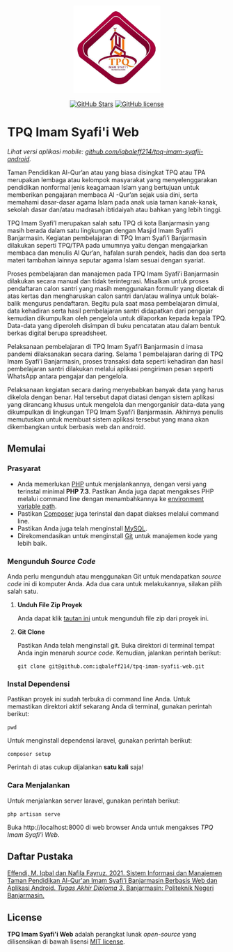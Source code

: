 <div align="center">
    <p>
        <a href="https://github.com/404NotFoundIndonesia/" target="_blank">
            <img src="https://raw.githubusercontent.com/iqbaleff214/tpq-imam-syafii-web/main/public/logo.png" width="200" alt="TPQ Imam Syafi'i Banjarmasin">
        </a>
    </p>

 [![GitHub Stars](https://img.shields.io/github/stars/iqbaleff214/tpq-imam-syafii-web.svg)](https://github.com/iqbaleff214/tpq-imam-syafii-web/stargazers)
 [![GitHub license](https://img.shields.io/github/license/iqbaleff214/tpq-imam-syafii-web)](https://github.com/iqbaleff214/tpq-imam-syafii-web/blob/main/LICENSE)
 
</div>

# TPQ Imam Syafi'i Web

*Lihat versi aplikasi mobile: [github.com/iqbaleff214/tpq-imam-syafii-android](https://github.com/iqbaleff214/tpq-imam-syafii-android).*

Taman Pendidikan Al-Qur’an atau yang biasa disingkat  TPQ atau TPA merupakan lembaga atau kelompok masyarakat  yang menyelenggarakan pendidikan nonformal jenis keagamaan  Islam yang bertujuan untuk memberikan pengajaran membaca Al -Qur’an sejak usia dini, serta memahami dasar-dasar agama Islam  pada anak usia taman kanak-kanak, sekolah dasar dan/atau  madrasah ibtidaiyah atau bahkan yang lebih tinggi. 

TPQ Imam Syafi’I merupakan salah satu TPQ di kota  Banjarmasin yang masih berada dalam satu lingkungan dengan  Masjid Imam Syafi’i Banjarmasin. Kegiatan pembelajaran di TPQ  Imam Syafi’i Banjarmasin dilakukan seperti TPQ/TPA pada  umumnya yaitu dengan mengajarkan membaca dan menulis Al Qur’an, hafalan surah pendek, hadis dan doa serta materi tambahan  lainnya seputar agama Islam sesuai dengan syariat.
 
Proses pembelajaran dan manajemen pada TPQ Imam  Syafi’i Banjarmasin dilakukan secara manual dan tidak  terintegrasi. Misalkan untuk proses pendaftaran calon santri yang  masih menggunakan formulir yang dicetak di atas kertas dan  mengharuskan calon santri dan/atau walinya untuk bolak-balik  mengurus pendaftaran. Begitu pula saat masa pembelajaran  dimulai, data kehadiran serta hasil pembelajaran santri didapatkan  dari pengajar kemudian dikumpulkan oleh pengelola untuk  dilaporkan kepada kepala TPQ. Data-data yang diperoleh disimpan  di buku pencatatan atau dalam bentuk berkas digital berupa  spreadsheet. 

Pelaksanaan pembelajaran di TPQ Imam Syafi’i  Banjarmasin d imasa pandemi dilaksanakan secara daring. Selama 1 pembelajaran daring di TPQ Imam Syafi’i Banjarmasin, proses  transaksi data seperti kehadiran dan hasil pembelajaran santri  dilakukan melalui aplikasi pengiriman pesan seperti WhatsApp  antara pengajar dan pengelola. 

Pelaksanaan kegiatan secara daring menyebabkan banyak  data yang harus dikelola dengan benar. Hal tersebut dapat diatasi  dengan sistem aplikasi yang dirancang khusus untuk mengelola  dan mengorganisir data-data yang dikumpulkan di lingkungan  TPQ Imam Syafi’i Banjarmasin. Akhirnya penulis memutuskan  untuk membuat sistem aplikasi tersebut yang mana akan  dikembangkan untuk berbasis web dan android. 

## Memulai

### Prasyarat

- Anda memerlukan [PHP](https://www.php.net/downloads) untuk menjalankannya, dengan versi yang terinstal minimal **PHP 7.3**. Pastikan Anda juga dapat mengakses PHP melalui command line dengan menambahkannya ke [environment variable path](https://rgrahardi.medium.com/pengaturan-path-php-dan-composer-di-environment-variables-windows-10-e1e22a637618).
- Pastikan [Composer](https://getcomposer.org/doc/00-intro.md#installation-linux-unix-macos) juga terinstal dan dapat diakses melalui command line.
- Pastikan Anda juga telah menginstall [MySQL](https://dev.mysql.com/downloads/mysql/).
- Direkomendasikan untuk menginstall [Git](https://git-scm.com/downloads) untuk manajemen kode yang lebih baik.

### Mengunduh _Source Code_
Anda perlu mengunduh atau menggunakan Git untuk mendapatkan _source code_ ini di komputer Anda. Ada dua cara untuk melakukannya, silakan pilih salah satu.

1. **Unduh File Zip Proyek**

    Anda dapat klik [tautan ini](https://github.com/iqbaleff214/tpq-imam-syafii-web/archive/refs/heads/main.zip) untuk mengunduh file zip dari proyek ini.

2. **Git Clone**

    Pastikan Anda telah menginstall git. Buka direktori di terminal tempat Anda ingin menaruh _source code_. Kemudian, jalankan perintah berikut:
    ```shell
    git clone git@github.com:iqbaleff214/tpq-imam-syafii-web.git
    ```

### Instal Dependensi

Pastikan proyek ini sudah terbuka di command line Anda. Untuk memastikan direktori aktif sekarang Anda di terminal, gunakan perintah berikut:
```shell
pwd
```

Untuk menginstall dependensi laravel, gunakan perintah berikut:
```shell
composer setup
```

Perintah di atas cukup dijalankan __satu kali__ saja!

### Cara Menjalankan
Untuk menjalankan server laravel, gunakan perintah berikut:
```shell
php artisan serve
```

Buka http://localhost:8000 di web browser Anda untuk mengakses _TPQ Imam Syafi'i Web_.

## Daftar Pustaka

[Effendi, M. Iqbal dan Nafila Fayruz. 2021. Sistem Informasi dan Manajemen Taman Pendidikan Al-Qur'an Imam Syafi'i Banjarmasin Berbasis Web dan Aplikasi Android. _Tugas Akhir Diploma 3_. Banjarmasin: Politeknik Negeri Banjarmasin.](https://drive.google.com/file/d/1IcnC0AzTEy1HQBOAmqEvJy7vNhtv4uMu/view?usp=sharing)

## License

__TPQ Imam Syafi'i Web__ adalah perangkat lunak _open-source_ yang dilisensikan di bawah lisensi [MIT license](https://github.com/iqbaleff214/tpq-imam-syafii-web?tab=MIT-1-ov-file).
